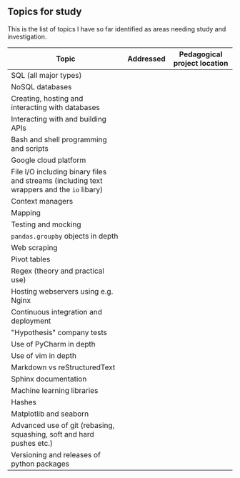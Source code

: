 ## Topics for study
This is the list of topics I have so far identified as areas needing study 
and investigation.

| Topic              | Addressed| Pedagogical project location |
| ------------------ | ---------| ---------------------------- |
| SQL (all major types) |
| NoSQL databases |
| Creating, hosting and interacting with databases |
| Interacting with and building APIs | 
| Bash and shell programming and scripts |
| Google cloud platform |
| File I/O including binary files and streams (including text wrappers and the `io` libary) |
| Context managers |
| Mapping |
| Testing and mocking |
| `pandas.groupby` objects in depth |
| Web scraping | 
| Pivot tables |
| Regex (theory and practical use) |
| Hosting webservers using e.g. Nginx |
| Continuous integration and deployment |
| "Hypothesis" company tests |
| Use of PyCharm in depth |
| Use of vim in depth |
| Markdown vs reStructuredText |
| Sphinx documentation |
| Machine learning libraries |
| Hashes |
| Matplotlib and seaborn |
| Advanced use of git (rebasing, squashing, soft and hard pushes etc.) |
| Versioning and releases of python packages |

